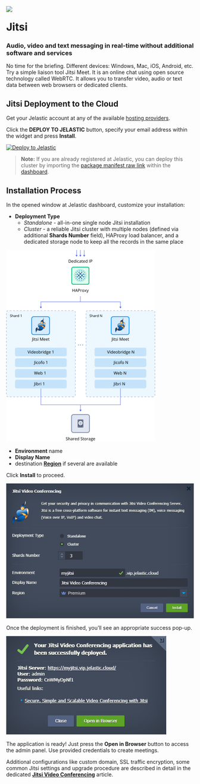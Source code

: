 <img align="left" width="150" src="images/logo.svg">

# Jitsi 

### Audio, video and text messaging in real-time without additional software and services

No time for the briefing. Different devices: Windows, Mac, iOS, Android, etc. Try a simple liaison tool Jitsi Meet. It is an online chat using open source technology called WebRTC. It allows you to transfer video, audio or text data between web browsers or dedicated clients.
 
## Jitsi Deployment to the Cloud

Get your Jelastic account at any of the available [hosting providers](https://jelastic.cloud/).

Click the **DEPLOY TO JELASTIC** button, specify your email address within the widget and press **Install**.

[![Deploy to Jelastic](images/deploy2jelastic.png)](https://jelastic.com/install-application/?manifest=https://raw.githubusercontent.com/jelastic-jps/jitsi/master/manifest.yaml)

> **Note:** If you are already registered at Jelastic, you can deploy this cluster by importing the  [package manifest raw link](https://raw.githubusercontent.com/jelastic-jps/jitsi/master/manifest.yaml) within the [dashboard](https://docs.jelastic.com/dashboard-guide).  
  
## Installation Process

In the opened window at Jelastic dashboard, customize your installation:

* **Deployment Type**
  * _Standalone_ - all-in-one single node Jitsi installation
  * _Cluster_ - a reliable Jitsi cluster with multiple nodes (defined via additional **Shards Number** field), HAProxy load balancer, and a dedicated storage node to keep all the records in the same place

<img src="images/cluster-scheme.png" width="400">

* __Environment__ name  
* __Display Name__  
* destination __[Region](https://docs.jelastic.com/environment-regions)__ if several are available  

Click **Install** to proceed.

![Deploy to Jelastic](images/install.png)

Once the deployment is finished, you’ll see an appropriate success pop-up.

![Deploy to Jelastic](images/success.png)

The application is ready! Just press the **Open in Browser** button to access the admin panel. Use provided credentials to create meetings.

Additional configurations like custom domain, SSL traffic encryption, some common Jitsi settings and upgrade procedure are described in detail in the dedicated **[Jitsi Video Conferencing](https://jelastic.com/blog/jitsi-video-conferencing/)** article.
